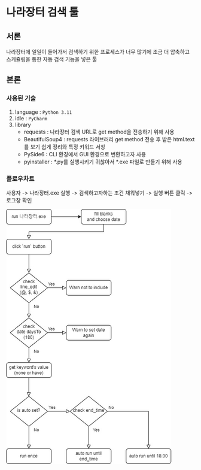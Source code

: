 # 나라장터 검색 툴

## 서론

나라장터에 일일이 들어가서 검색하기 위한 프로세스가 너무 많기에 조금 더 압축하고 스케쥴링을 통한 자동 검색 기능을 넣은 툴

## 본론

### 사용된 기술

1. language : `Python 3.11`
2. idle : `PyCharm`
3. library
    - requests : 나라장터 검색 URL로 get method을 전송하기 위해 사용
    - BeautifulSoup4 : requests 라이브러리 get method 전송 후 받은 html.text를 보기 쉽게 정리와 특정 키워드 서칭
    - PySide6 : CLI 환경에서 GUI 환경으로 변환하고자 사용
    - pyinstaller : *.py를 실행시키기 귀찮아서 *.exe 파일로 만들기 위해 사용

### 플로우차트

사용자 -> 나라장터.exe 실행 -> 검색하고자하는 조건 채워넣기 -> 실행 버튼 클릭 -> 로그창 확인

![flow_chart](./assets/flow_chart.jpg)